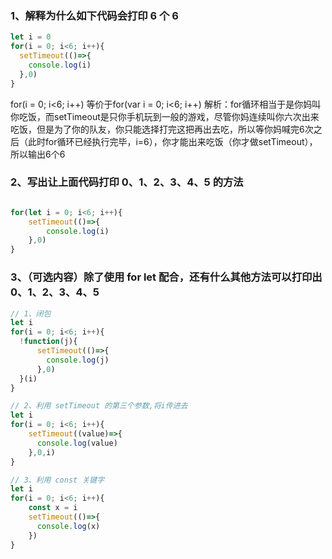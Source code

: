 ### 1、解释为什么如下代码会打印 6 个 6
```javascript
let i = 0
for(i = 0; i<6; i++){
  setTimeout(()=>{
    console.log(i)
  },0)
}
```
for(i = 0; i<6; i++) 等价于for(var i = 0; i<6; i++)
解析：for循环相当于是你妈叫你吃饭，而setTimeout是只你手机玩到一般的游戏，尽管你妈连续叫你六次出来吃饭，但是为了你的队友，你只能选择打完这把再出去吃，所以等你妈喊完6次之后（此时for循环已经执行完毕，i=6），你才能出来吃饭（你才做setTimeout），所以输出6个6



### 2、写出让上面代码打印 0、1、2、3、4、5 的方法
```javascript

for(let i = 0; i<6; i++){
    setTimeout(()=>{
        console.log(i)
    },0)
}
```

### 3、（可选内容）除了使用 for let 配合，还有什么其他方法可以打印出 0、1、2、3、4、5
```javascript
// 1、闭包
let i 
for(i = 0; i<6; i++){
  !function(j){
      setTimeout(()=>{
        console.log(j)
      },0)
  }(i)
}

// 2、利用 setTimeout 的第三个参数,将i传进去
let i
for(i = 0; i<6; i++){
    setTimeout((value)=>{
      console.log(value)
    },0,i)
}

// 3、利用 const 关键字
let i
for(i = 0; i<6; i++){
    const x = i
    setTimeout(()=>{
      console.log(x)
    })
}
```